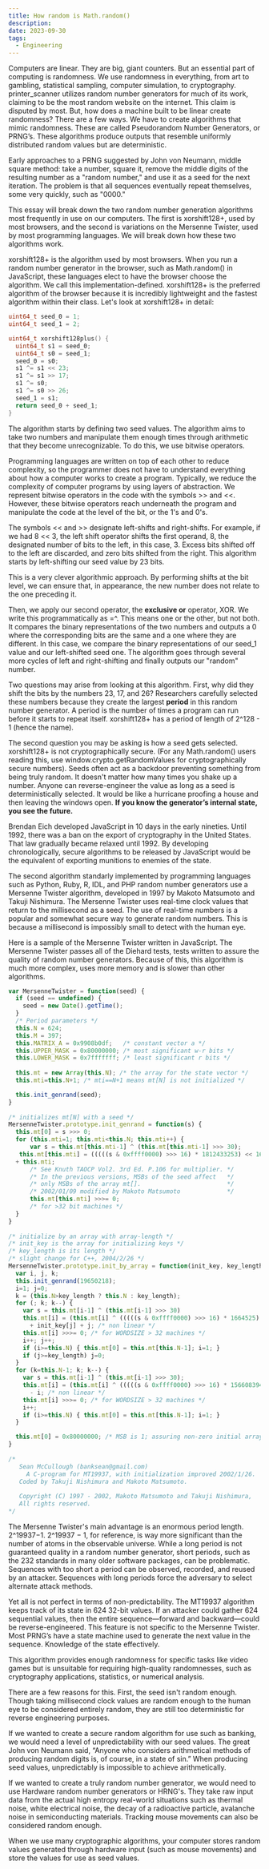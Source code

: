 ```yaml
---
title: How random is Math.random()
description: 
date: 2023-09-30
tags:
  - Engineering
---
```

Computers are linear. They are big, giant counters. But an essential part of computing is randomness. We use randomness in everything, from art to gambling, statistical sampling, computer simulation, to cryptography. printer_scanner utilizes random number generators for much of its work, claiming to be the most random website on the internet. This claim is disputed by most. But, how does a machine built to be linear create randomness? There are a few ways. We have to create algorithms that mimic randomness. These are called Pseudorandom Number Generators, or PRNG’s. These algorithms produce outputs that resemble uniformly distributed random values but are deterministic.

Early approaches to a PRNG suggested by John von Neumann, middle square method: take a number, square it, remove the middle digits of the resulting number as a "random number," and use it as a seed for the next iteration. The problem is that all sequences eventually repeat themselves, some very quickly, such as "0000."

This essay will break down the two random number generation algorithms most frequently in use on our computers. The first is xorshift128+, used by most browsers, and the second is variations on the Mersenne Twister, used by most programming languages. We will break down how these two algorithms work.

xorshift128+ is the algorithm used by most browsers. When you run a random number generator in the browser, such as Math.random() in JavaScript, these languages elect to have the browser choose the algorithm. We call this implementation-defined. xorshift128+ is the preferred algorithm of the browser because it is incredibly lightweight and the fastest algorithm within their class. Let's look at xorshift128+ in detail:

```c
uint64_t seed_0 = 1;
uint64_t seed_1 = 2;

uint64_t xorshift128plus() {
  uint64_t s1 = seed_0;
  uint64_t s0 = seed_1;
  seed_0 = s0;
  s1 ^= s1 << 23;
  s1 ^= s1 >> 17;
  s1 ^= s0;
  s1 ^= s0 >> 26;
  seed_1 = s1;
  return seed_0 + seed_1;
}
```

The algorithm starts by defining two seed values. The algorithm aims to take two numbers and manipulate them enough times through arithmetic that they become unrecognizable. To do this, we use bitwise operators.

Programming languages are written on top of each other to reduce complexity, so the programmer does not have to understand everything about how a computer works to create a program. Typically, we reduce the complexity of computer programs by using layers of abstraction. We represent bitwise operators in the code with the symbols >> and <<. However, these bitwise operators reach underneath the program and manipulate the code at the level of the bit, or the 1's and 0's.

The symbols << and >> designate left-shifts and right-shifts. For example, if we had 8 << 3, the left shift operator shifts the first operand, 8, the designated number of bits to the left, in this case, 3. Excess bits shifted off to the left are discarded, and zero bits shifted from the right. This algorithm starts by left-shifting our seed value by 23 bits.

This is a very clever algorithmic approach. By performing shifts at the bit level, we can ensure that, in appearance, the new number does not relate to the one preceding it.

Then, we apply our second operator, the **exclusive or** operator, XOR. We write this programmatically as =^. This means one or the other, but not both. It compares the binary representations of the two numbers and outputs a 0 where the corresponding bits are the same and a one where they are different. In this case, we compare the binary representations of our seed_1 value and our left-shifted seed one. The algorithm goes through several more cycles of left and right-shifting and finally outputs our "random" number.

Two questions may arise from looking at this algorithm. First, why did they shift the bits by the numbers 23, 17, and 26? Researchers carefully selected these numbers because they create the largest **period** in this random number generator. A period is the number of times a program can run before it starts to repeat itself. xorshift128+ has a period of length of 2^128 - 1 (hence the name).

The second question you may be asking is how a seed gets selected. xorshift128+ is not cryptographically secure. (For any Math.random() users reading this, use window.crypto.getRandomValues for cryptographically secure numbers). Seeds often act as a backdoor preventing something from being truly random. It doesn't matter how many times you shake up a number. Anyone can reverse-engineer the value as long as a seed is deterministically selected. It would be like a hurricane proofing a house and then leaving the windows open. **If you know the generator’s internal state, you see the future.**

Brendan Eich developed JavaScript in 10 days in the early nineties. Until 1992, there was a ban on the export of cryptography in the United States. That law gradually became relaxed until 1992. By developing chronologically, secure algorithms to be released by JavaScript would be the equivalent of exporting munitions to enemies of the state.

The second algorithm standarly implemented by programming languages such as Python, Ruby, R, IDL, and PHP random number generators use a Mersenne Twister algorithm, developed in 1997 by Makoto Matsumoto and Takuji Nishimura. The Mersenne Twister uses real-time clock values that return to the millisecond as a seed. The use of real-time numbers is a popular and somewhat secure way to generate random numbers. This is because a millisecond is impossibly small to detect with the human eye.

Here is a sample of the Mersenne Twister written in JavaScript. The Mersenne Twister passes all of the Diehard tests, tests written to assure the quality of random number generators. Because of this, this algorithm is much more complex, uses more memory and is slower than other algorithms.

```jsx
var MersenneTwister = function(seed) {
  if (seed == undefined) {
    seed = new Date().getTime();
  } 
  /* Period parameters */  
  this.N = 624;
  this.M = 397;
  this.MATRIX_A = 0x9908b0df;   /* constant vector a */
  this.UPPER_MASK = 0x80000000; /* most significant w-r bits */
  this.LOWER_MASK = 0x7fffffff; /* least significant r bits */
 
  this.mt = new Array(this.N); /* the array for the state vector */
  this.mti=this.N+1; /* mti==N+1 means mt[N] is not initialized */

  this.init_genrand(seed);
}  
 
/* initializes mt[N] with a seed */
MersenneTwister.prototype.init_genrand = function(s) {
  this.mt[0] = s >>> 0;
  for (this.mti=1; this.mti<this.N; this.mti++) {
      var s = this.mt[this.mti-1] ^ (this.mt[this.mti-1] >>> 30);
   this.mt[this.mti] = (((((s & 0xffff0000) >>> 16) * 1812433253) << 16) + (s & 0x0000ffff) * 1812433253)
  + this.mti;
      /* See Knuth TAOCP Vol2. 3rd Ed. P.106 for multiplier. */
      /* In the previous versions, MSBs of the seed affect   */
      /* only MSBs of the array mt[].                        */
      /* 2002/01/09 modified by Makoto Matsumoto             */
      this.mt[this.mti] >>>= 0;
      /* for >32 bit machines */
  }
}
 
/* initialize by an array with array-length */
/* init_key is the array for initializing keys */
/* key_length is its length */
/* slight change for C++, 2004/2/26 */
MersenneTwister.prototype.init_by_array = function(init_key, key_length) {
  var i, j, k;
  this.init_genrand(19650218);
  i=1; j=0;
  k = (this.N>key_length ? this.N : key_length);
  for (; k; k--) {
    var s = this.mt[i-1] ^ (this.mt[i-1] >>> 30)
    this.mt[i] = (this.mt[i] ^ (((((s & 0xffff0000) >>> 16) * 1664525) << 16) + ((s & 0x0000ffff) * 1664525)))
      + init_key[j] + j; /* non linear */
    this.mt[i] >>>= 0; /* for WORDSIZE > 32 machines */
    i++; j++;
    if (i>=this.N) { this.mt[0] = this.mt[this.N-1]; i=1; }
    if (j>=key_length) j=0;
  }
  for (k=this.N-1; k; k--) {
    var s = this.mt[i-1] ^ (this.mt[i-1] >>> 30);
    this.mt[i] = (this.mt[i] ^ (((((s & 0xffff0000) >>> 16) * 1566083941) << 16) + (s & 0x0000ffff) * 1566083941))
      - i; /* non linear */
    this.mt[i] >>>= 0; /* for WORDSIZE > 32 machines */
    i++;
    if (i>=this.N) { this.mt[0] = this.mt[this.N-1]; i=1; }
  }

  this.mt[0] = 0x80000000; /* MSB is 1; assuring non-zero initial array */ 
}
 
/* 
   Sean McCullough (banksean@gmail.com)
	 A C-program for MT19937, with initialization improved 2002/1/26.
   Coded by Takuji Nishimura and Makoto Matsumoto.
 
   Copyright (C) 1997 - 2002, Makoto Matsumoto and Takuji Nishimura,
   All rights reserved.
*/
```

The Mersenne Twister's main advantage is an enormous period length. 2^19937−1. 2^19937 − 1, for reference, is way more significant than the number of atoms in the observable universe. While a long period is not guaranteed quality in a random number generator, short periods, such as the 232 standards in many older software packages, can be problematic. Sequences with too short a period can be observed, recorded, and reused by an attacker. Sequences with long periods force the adversary to select alternate attack methods.

Yet all is not perfect in terms of non-predictability. The MT19937 algorithm keeps track of its state in 624 32-bit values. If an attacker could gather 624 sequential values, then the entire sequence—forward and backward—could be reverse-engineered. This feature is not specific to the Mersenne Twister. Most PRNG’s have a state machine used to generate the next value in the sequence. Knowledge of the state effectively.

This algorithm provides enough randomness for specific tasks like video games but is unsuitable for requiring high-quality randomnesses, such as cryptography applications, statistics, or numerical analysis.

There are a few reasons for this. First, the seed isn't random enough. Though taking millisecond clock values are random enough to the human eye to be considered entirely random, they are still too deterministic for reverse engineering purposes.

If we wanted to create a secure random algorithm for use such as banking, we would need a level of unpredictability with our seed values. The great John von Neumann said, “Anyone who considers arithmetical methods of producing random digits is, of course, in a state of sin.” When producing seed values, unpredictably is impossible to achieve arithmetically.

If we wanted to create a truly random number generator, we would need to use Hardware random number generators or HRNG's. They take raw input data from the actual high entropy real-world situations such as thermal noise, white electrical noise, the decay of a radioactive particle, avalanche noise in semiconducting materials. Tracking mouse movements can also be considered random enough.

When we use many cryptographic algorithms, your computer stores random values generated through hardware input (such as mouse movements) and store the values for use as seed values.